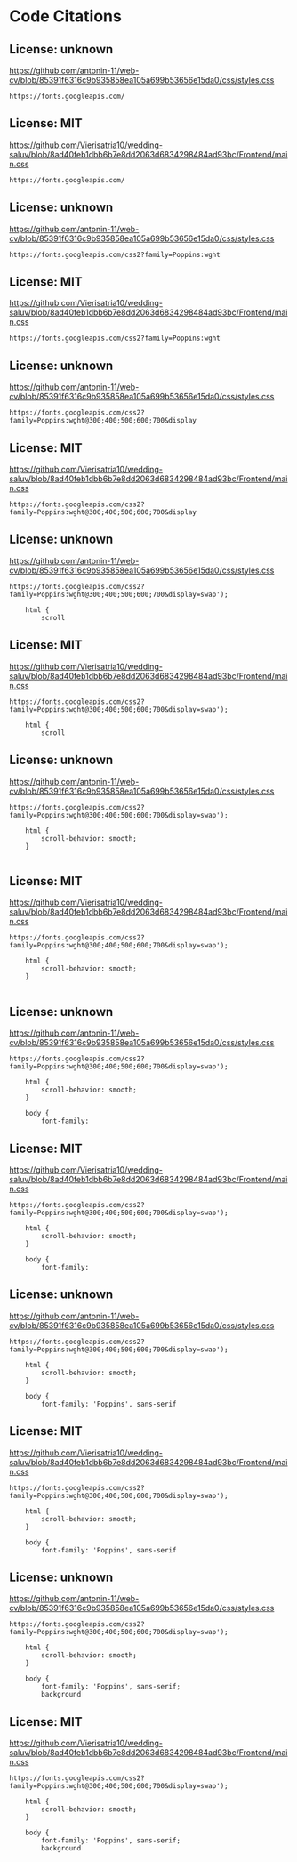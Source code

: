 # Code Citations

## License: unknown
https://github.com/antonin-11/web-cv/blob/85391f6316c9b935858ea105a699b53656e15da0/css/styles.css

```
https://fonts.googleapis.com/
```


## License: MIT
https://github.com/Vierisatria10/wedding-saluv/blob/8ad40feb1dbb6b7e8dd2063d6834298484ad93bc/Frontend/main.css

```
https://fonts.googleapis.com/
```


## License: unknown
https://github.com/antonin-11/web-cv/blob/85391f6316c9b935858ea105a699b53656e15da0/css/styles.css

```
https://fonts.googleapis.com/css2?family=Poppins:wght
```


## License: MIT
https://github.com/Vierisatria10/wedding-saluv/blob/8ad40feb1dbb6b7e8dd2063d6834298484ad93bc/Frontend/main.css

```
https://fonts.googleapis.com/css2?family=Poppins:wght
```


## License: unknown
https://github.com/antonin-11/web-cv/blob/85391f6316c9b935858ea105a699b53656e15da0/css/styles.css

```
https://fonts.googleapis.com/css2?family=Poppins:wght@300;400;500;600;700&display
```


## License: MIT
https://github.com/Vierisatria10/wedding-saluv/blob/8ad40feb1dbb6b7e8dd2063d6834298484ad93bc/Frontend/main.css

```
https://fonts.googleapis.com/css2?family=Poppins:wght@300;400;500;600;700&display
```


## License: unknown
https://github.com/antonin-11/web-cv/blob/85391f6316c9b935858ea105a699b53656e15da0/css/styles.css

```
https://fonts.googleapis.com/css2?family=Poppins:wght@300;400;500;600;700&display=swap');
    
    html {
        scroll
```


## License: MIT
https://github.com/Vierisatria10/wedding-saluv/blob/8ad40feb1dbb6b7e8dd2063d6834298484ad93bc/Frontend/main.css

```
https://fonts.googleapis.com/css2?family=Poppins:wght@300;400;500;600;700&display=swap');
    
    html {
        scroll
```


## License: unknown
https://github.com/antonin-11/web-cv/blob/85391f6316c9b935858ea105a699b53656e15da0/css/styles.css

```
https://fonts.googleapis.com/css2?family=Poppins:wght@300;400;500;600;700&display=swap');
    
    html {
        scroll-behavior: smooth;
    }
    
```


## License: MIT
https://github.com/Vierisatria10/wedding-saluv/blob/8ad40feb1dbb6b7e8dd2063d6834298484ad93bc/Frontend/main.css

```
https://fonts.googleapis.com/css2?family=Poppins:wght@300;400;500;600;700&display=swap');
    
    html {
        scroll-behavior: smooth;
    }
    
```


## License: unknown
https://github.com/antonin-11/web-cv/blob/85391f6316c9b935858ea105a699b53656e15da0/css/styles.css

```
https://fonts.googleapis.com/css2?family=Poppins:wght@300;400;500;600;700&display=swap');
    
    html {
        scroll-behavior: smooth;
    }
    
    body {
        font-family:
```


## License: MIT
https://github.com/Vierisatria10/wedding-saluv/blob/8ad40feb1dbb6b7e8dd2063d6834298484ad93bc/Frontend/main.css

```
https://fonts.googleapis.com/css2?family=Poppins:wght@300;400;500;600;700&display=swap');
    
    html {
        scroll-behavior: smooth;
    }
    
    body {
        font-family:
```


## License: unknown
https://github.com/antonin-11/web-cv/blob/85391f6316c9b935858ea105a699b53656e15da0/css/styles.css

```
https://fonts.googleapis.com/css2?family=Poppins:wght@300;400;500;600;700&display=swap');
    
    html {
        scroll-behavior: smooth;
    }
    
    body {
        font-family: 'Poppins', sans-serif
```


## License: MIT
https://github.com/Vierisatria10/wedding-saluv/blob/8ad40feb1dbb6b7e8dd2063d6834298484ad93bc/Frontend/main.css

```
https://fonts.googleapis.com/css2?family=Poppins:wght@300;400;500;600;700&display=swap');
    
    html {
        scroll-behavior: smooth;
    }
    
    body {
        font-family: 'Poppins', sans-serif
```


## License: unknown
https://github.com/antonin-11/web-cv/blob/85391f6316c9b935858ea105a699b53656e15da0/css/styles.css

```
https://fonts.googleapis.com/css2?family=Poppins:wght@300;400;500;600;700&display=swap');
    
    html {
        scroll-behavior: smooth;
    }
    
    body {
        font-family: 'Poppins', sans-serif;
        background
```


## License: MIT
https://github.com/Vierisatria10/wedding-saluv/blob/8ad40feb1dbb6b7e8dd2063d6834298484ad93bc/Frontend/main.css

```
https://fonts.googleapis.com/css2?family=Poppins:wght@300;400;500;600;700&display=swap');
    
    html {
        scroll-behavior: smooth;
    }
    
    body {
        font-family: 'Poppins', sans-serif;
        background
```

